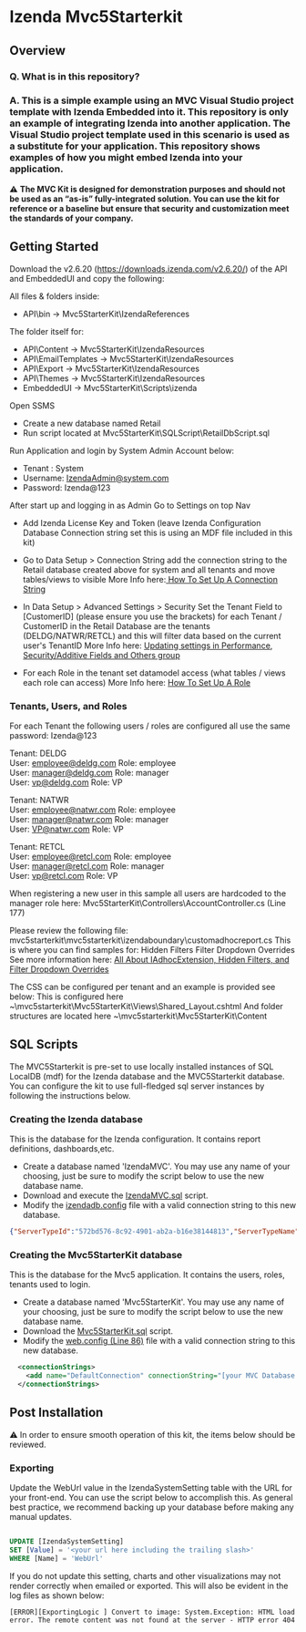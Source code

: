 # Izenda Mvc5Starterkit

## Overview

### Q. What is in this repository?

### A. This is a simple example using an MVC Visual Studio project template with Izenda Embedded into it. This repository is only an example of integrating Izenda into another application. The Visual Studio project template used in this scenario is used as a substitute for your application. This repository shows examples of how you might embed Izenda into your application.

 :warning: **The MVC Kit is designed for demonstration purposes and should not be used as an “as-is” fully-integrated solution. You can use the kit for reference or a baseline but ensure that security and customization meet the standards of your company.**
 
## Getting Started 
 Download the v2.6.20 (https://downloads.izenda.com/v2.6.20/) of the API and EmbeddedUI and copy the following:

All files & folders inside:
- API\bin -> Mvc5StarterKit\IzendaReferences

The folder itself for:
- API\Content -> Mvc5StarterKit\IzendaResources
- API\EmailTemplates -> Mvc5StarterKit\IzendaResources
- API\Export -> Mvc5StarterKit\IzendaResources
- API\Themes -> Mvc5StarterKit\IzendaResources
- EmbeddedUI -> Mvc5StarterKit\Scripts\izenda

Open SSMS
- Create a new database named Retail
- Run script located at Mvc5StarterKit\SQLScript\RetailDbScript.sql

Run Application and login by System Admin Account below:
- Tenant : System
- Username: IzendaAdmin@system.com
- Password: Izenda@123

After start up and logging in as Admin Go to Settings on top Nav
- Add Izenda License Key and Token (leave Izenda Configuration Database Connection string set this is using an MDF file included in this kit)
- Go to Data Setup > Connection String  add the connection string to the Retail database created above for system and all tenants and move tables/views to visible
   More Info here:<a href="https://www.izenda.com/docs/ui/doc_connection_string.html?highlight=connection%20string" /> How To Set Up A Connection String</a>
   
- In Data Setup > Advanced Settings > Security Set the Tenant Field to [CustomerID] (please ensure you use the brackets) for each Tenant / CustomerID in the Retail Database are the tenants  (DELDG/NATWR/RETCL) and this will filter data
   based on the current user's TenantID
   More Info here: <a href = "https://www.izenda.com/docs/ui/doc_advanced_settings.html?highlight=set%20tenant%20field#update-settings-in-security-tenant-group"/> Updating settings in Performance, Security/Additive Fields and Others group </a> 

- For each Role in the tenant set datamodel access (what tables / views each role can access)
  More Info here: <a href = "https://www.izenda.com/wiki7/ui/doc_role_setup.html?highlight=role%20setup" /> How To Set Up A Role</a>

### Tenants, Users, and Roles
For each Tenant the following users / roles are configured all use the same password: Izenda@123

Tenant: DELDG <br />
User: employee@deldg.com        Role: employee <br />
User: manager@deldg.com         Role: manager <br />
User: vp@deldg.com              Role: VP <br />

Tenant: NATWR <br />
User: employee@natwr.com        Role: employee <br />
User: manager@natwr.com         Role: manager <br />
User: VP@natwr.com              Role: VP <br />

Tenant: RETCL <br />
User: employee@retcl.com         		Role: employee <br />
User: manager@retcl.com    								Role: manager <br />
User: vp@retcl.com         								Role: VP <br />

When registering a new user in this sample all users are hardcoded to the manager role here:
Mvc5StarterKit\Controllers\AccountController.cs (Line 177)	

Please review the following file:
mvc5starterkit\mvc5starterkit\izendaboundary\customadhocreport.cs
This is where you can find samples for:
Hidden Filters
Filter Dropdown Overrides
See more information here: <a href="https://www.izenda.com/wiki7/dev/ref_iadhocextension.html?highlight=iadhocextension" /> All About IAdhocExtension, Hidden Filters, and Filter Dropdown Overrides </a>


The CSS can be configured per tenant and an example is provided see below:
This is configured here ~\mvc5starterkit\Mvc5StarterKit\Views\Shared\_Layout.cshtml
And folder structures are located here ~\mvc5starterkit\Mvc5StarterKit\Content

## SQL Scripts

The MVC5Starterkit is pre-set to use locally installed instances of SQL LocalDB (mdf) for the Izenda database and the MVC5Starterkit database. You can configure the kit to use full-fledged sql server instances by following the instructions below.

### Creating the Izenda database
This is the database for the Izenda configuration. It contains report definitions, dashboards,etc.
- Create a database named 'IzendaMVC'. You may use any name of your choosing, just be sure to modify the script below to use the new database name.
- Download and execute the <a href="https://github.com/Izenda7Series/Mvc5StarterKit/blob/master/SQLScript/MSSQL/IzendaMVC.sql">IzendaMVC.sql</a> script.  
- Modify the <a href="https://github.com/Izenda7Series/Mvc5StarterKit/blob/master/Mvc5StarterKit/izendadb.config">izendadb.config</a> file with a valid connection string to this new database.

```json
{"ServerTypeId":"572bd576-8c92-4901-ab2a-b16e38144813","ServerTypeName":"[MSSQL] SQLServer","ConnectionString":"[Your Izenda Configuration Database Connection String Here]","ConnectionId":"00000000-0000-0000-0000-000000000000"}

``` 

### Creating the Mvc5StarterKit database
This is the database for the Mvc5 application. It contains the users, roles, tenants used to login.
- Create a database named 'Mvc5StarterKit'. You may use any name of your choosing, just be sure to modify the script below to use the new database name.
- Download the <a href="https://github.com/Izenda7Series/Mvc5StarterKit/blob/master/SQLScript/MSSQL/Mvc5StarterKit.sql">Mvc5StarterKit.sql</a> script.
- Modify the <a  href="https://github.com/Izenda7Series/Mvc5StarterKit/blob/master/Mvc5StarterKit/Web.config">web.config (Line 86)</a> file with a valid connection string to this new database.

```xml
  <connectionStrings>
    <add name="DefaultConnection" connectionString="[your MVC Database Connection String here]" providerName="System.Data.SqlClient" />
  </connectionStrings>
``` 


## Post Installation

 :warning: In order to ensure smooth operation of this kit, the items below should be reviewed.
 
 
### Exporting

Update the WebUrl value in the IzendaSystemSetting table with the URL for your front-end. You can use the script below to accomplish this. As general best practice, we recommend backing up your database before making any manual updates.

```sql

UPDATE [IzendaSystemSetting]
SET [Value] = '<your url here including the trailing slash>'
WHERE [Name] = 'WebUrl'

``` 

If you do not update this setting, charts and other visualizations may not render correctly when emailed or exported. This will also be evident in the log files as shown below:

`[ERROR][ExportingLogic ] Convert to image:
System.Exception: HTML load error. The remote content was not found at the server - HTTP error 404`
